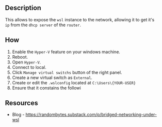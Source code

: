 ## Description

This allows to expose the `wsl` instance to the network, allowing it to get it's `ip` from the `dhcp server` of the `router`.

## How 

1. Enable the `Hyper-V` feature on your windows machine.
2. Reboot.
3. Open `Hyper-V`.
4. Connect to local.
5. Click  `Manage virtual switchs` button of the right panel.
6. Create a new virtual switch as `External`. 
7. Create or edit the `.wslconfig` located at `C:\Users\{YOUR-USER}`
8. Ensure that it constains the followi

## Resources

- Blog - https://randombytes.substack.com/p/bridged-networking-under-wsl

